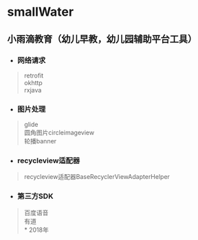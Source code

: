 # smallWater

## 小雨滴教育（幼儿早教，幼儿园辅助平台工具）

* ### 网络请求<Br>
>retrofit<Br>
       okhttp<Br>
      rxjava<Br>
    
* ### 图片处理<Br>
 > glide<Br>
   圆角图片circleimageview<Br>
   轮播banner<Br>
    
* ### recycleview适配器<Br>
> recycleview适配器BaseRecyclerViewAdapterHelper<Br>
    
* ### 第三方SDK<Br>
> 百度语音<Br>
    有道<Br>
              * 2018年
